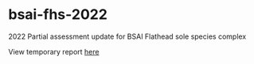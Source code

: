 # bsai-fhs-2022
 
2022 Partial assessment update for BSAI Flathead sole species complex

View temporary report [here](hhttps://mkapur-noaa.github.io/bsai-fhs-2022/docs/2022_BSAI_FHS_draft.html)
